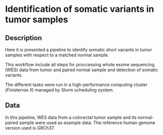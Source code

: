 # Identification of somatic variants in tumor samples

## Description
Here it is presented a pipeline to identify somatic short variants in tumor samples with respect to a matched normal sample.

This workflow include all steps for proccessing whole exome sequencing (WES) data from tumor and paired normal sample and detection of somatic variants.

The different tasks were run in a high-performance computing cluster (*Finisterrae II*) managed by Slurm scheduling system.

## Data

In this pipeline, WES data from a colorectal tumor sample and its normal-paired sample were used as example data. 
The reference human genome version used is GRCh37.


